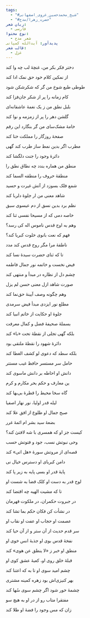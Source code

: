 ```yaml
---
tags:
  - "#شیخ_محمدحسین_غروی_اصفهانی"
  - "#حضرت_زهرا/مدح"
زبان شعر:
  - فارسی
نوع محتوا:
  - شعر مدح
پدیدآور: آیت‌الله کمپانی
قالب شعر:
  - غزل
---
```

دختر فکر بکر من، غنچۀ لب چه وا کند

از نمکین کلام خود حق نمک ادا کند

طوطی طبع شوخ من گر که شکرشکن شود

کام زمانه را پر از شکر جان‌فزا کند

بلبل نطق من ز یک نغمهٔ عاشقانه‌ای

گلشن دهر را پر از زمزمه و نوا کند

خامهٔ مشک‌سای من گر بنگارد این رقم

صفحۀ روزگار را مملکت ختا کند

مطرب اگر بدین نمط ساز طرب کند گهی

دائرۀ وجود را جنت دلگشا کند

منطق من هماره بندد چه نطاق نطق را

منطقۀ حروف را منطقه السما کند

شمع فلک بسوزد از آتش غیرت و حسید

شاهد معنی من ار جلوهٔ دلربا کند

نظم برد بدین نسق از دم عیسوی سبق

خاصه دمی که از مسیحا نفسی ثنا کند

وهم به اوج قدس ناموس اله کی رسد؟

فهم که نعت بانوی خلوت کبریا کند؟

ناطقۀ مرا مگر روح قدس کند مدد

تا که ثنای حضرت سیدهٔ نسا کند

فیض نخست و خاتمه نور جمال فاطمه

چشم دل از نظاره در مبدأ و منتهی کند

صورت شاهد ازل معنی حسن لم یزل

وهم چگونه وصف آیینهٔ حق‌نما کند

مطلع نور ایزدی مبدأ فیض سرمدی

جلوۀ او حکایت از خاتم انبیا کند

بسملۀ صحیفۀ فضل و کمال معرفت

بلکه گهی تجلی از نقطۀ تحت «با» کند

دائرۀ شهود را نقطۀ ملتقی بود

بلکه سطد که دعوی لو کشف الغطا کند

حامل سر مستسر حافظ غیب مستتر

دانش او احاطه بر دانش ماسوی کند

ین معارف و حکم بحر مکارم و کرم

گاه سخا محیط را قطرهٔ بی‌بها کند

لیله قدر اولیا، نور نهار اصفیا

صبح جمال او طلوع از افق علا کند

بضعۀ سید بشر ام ائمۀ غرر

کیست جز او که همسری با شه لافتیٰ کند؟

وحی نبوتش نسب، جود و فتوتش حسب

قصه‌ای از مروتش سورهٔ «هل اتی» کند

دامن کبریای او دسترس خیال نی

پایهٔ قدر او بسی پایه به زیر پا کند

لوح قدر به دست او کلک قضا به شست او

تا که مشیت الهیه چه اقتضا کند

در جبروت حکمران، در ملکوت قهرمان

در نشأت کن فکان حکم بما تشا کند

عصمت او حجاب او عفت او نقاب او

سر قدم حدیث از آن ستر و از آن حیا کند

نفخۀ قدس بوی او جذبۀ انس خوی او

منطق او خبر ز «لا ینطق عن هوی» کند

قبلۀ خلق روی او، کعبۀ عشق کوی او

چشم امید سوی او تا به که اعتنا کند

بهر کنیزی‌اش بود زهره کمینه مشتری

چشمۀ خور شود اگر چشم سوی سُها کند

مفتقرا متاب رو از در او به هیچ سو

زان که مس وجود را فضهٔ او طلا کند
